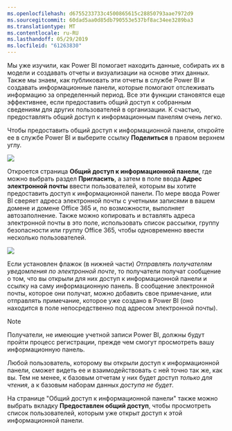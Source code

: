 ```yaml
---
ms.openlocfilehash: d6755233733c4500865615c28850793aae7972d9
ms.sourcegitcommit: 60dad5aa0d85db790553e537bf8ac34ee3289ba3
ms.translationtype: MT
ms.contentlocale: ru-RU
ms.lasthandoff: 05/29/2019
ms.locfileid: "61263830"
---
```

Мы уже изучили, как Power BI помогает находить данные, собирать их в модели и создавать отчеты и визуализации на основе этих данных. Также мы знаем, как публиковать эти отчеты в службе Power BI и создавать информационные панели, которые помогают отслеживать информацию за определенный период. Все эти функции становятся еще эффективнее, если предоставить общий доступ к собранным сведениям для других пользователей в организации. К счастью, предоставлять общий доступ к информационным панелям очень легко.

Чтобы предоставить общий доступ к информационной панели, откройте ее в службе Power BI и выберите ссылку **Поделиться** в правом верхнем углу.

![](media/4-4-share-dashboards/4-4_1.png)

Откроется страница **Общий доступ к информационной панели**, где можно выбрать раздел **Пригласить**, а затем в поле ввода **Адрес электронной почты** ввести пользователей, которым вы хотите предоставить доступ к информационной панели. По мере ввода Power BI сверяет адреса электронной почты с учетными записями в вашем домене и домене Office 365 и, по возможности, выполняет автозаполнение. Также можно копировать и вставлять адреса электронной почты в это поле, использовать список рассылки, группу безопасности или группу Office 365, чтобы одновременно ввести несколько пользователей.

![](media/4-4-share-dashboards/4-4_2.png)

Если установлен флажок (в нижней части) *Отправлять получателям уведомления по электронной почте*, то получатели получат сообщение о том, что вы открыли для них доступ к информационной панели и ссылку на саму информационную панель. В сообщение электронной почты, которое они получат, можно добавить свое примечание, или отправлять примечание, которое уже создано в Power BI (оно находится в поле непосредственно под адресом электронной почты).

>[!NOTE]
>Получатели, не имеющие учетной записи Power BI, должны будут пройти процесс регистрации, прежде чем смогут просмотреть вашу информационную панель.
> 
> 

Любой пользователь, которому вы открыли доступ к информационной панели, сможет видеть ее и взаимодействовать с ней точно так же, как вы. Тем не менее, к базовым отчетам у них будет доступ *только для чтения*, а к базовым наборам данных *доступа не будет*.

На странице "Общий доступ к информационной панели" также можно выбрать вкладку **Предоставлен общий доступ**, чтобы просмотреть список пользователей, которым уже открыт доступ к этой информационной панели.

